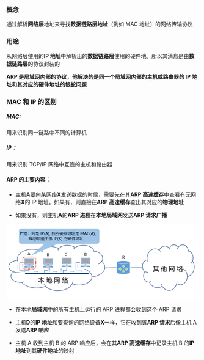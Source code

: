 ### 概念

通过解析**网络层**地址来寻找**数据链路层地址**（例如 MAC 地址）的网络传输协议

### 用途

从网络层使用的**IP 地址**中解析出的**数据链路层**使用的硬件地。所以其消息是由**数据链路层**的协议封装的

**ARP 是局域网内部的协议，他解决的是同一个局域网内部的主机或路由器的 IP 地址和其对应的硬件地址的银蛇问题**

### MAC 和 IP 的区别

##### MAC:

用来识别同一链路中不同的计算机

##### IP：

用来识别 TCP/IP 网络中互连的主机和路由器

#### ARP 的主要内容：

- 主机**A**要向某网络**X**发送数据的时候，需要先在其**ARP 高速缓存**中查看有无网络**X**的 IP 地址。如果有，则直接在**ARP 高速缓存**查出其对应的**物理地址**

- 如果没有，则主机**A**的**ARP 进程**在**本地局域网**发送**ARP 请求广播**

![广播图](./ARP-broadcast.png)

- 在本地**局域网**中的所有主机上运行的 ARP 进程都会收到这个 ARP 请求

- 主机**D**的**IP 地址**和要查询的网络设备**X**一样，它在收到该**ARP 请求**后像主机
  A 发送**ARP 响应**

- 主机 A 收到主机 B 的 ARP 响应后，会在其**ARP 高速缓存**中记录主机 B 的**IP 地址**到其**硬件地址**的映射
